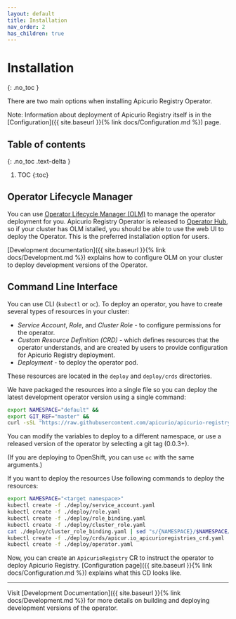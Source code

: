 ```yaml
---
layout: default
title: Installation
nav_order: 2
has_children: true
---
```


# Installation
{: .no_toc }

There are two main options when installing Apicurio Registry Operator.

Note: Information about deployment of Apicurio Registry itself is in the [Configuration]({{ site.baseurl }}{% link docs/Configuration.md %}) page. 

## Table of contents
{: .no_toc .text-delta }

1. TOC
{:toc}



## Operator Lifecycle Manager

You can use [Operator Lifecycle Manager (OLM)](https://docs.openshift.com/container-platform/latest/operators/understanding_olm/olm-understanding-olm.html) to manage the operator deployment for you. Apicurio Registry Operator is released to [Operator Hub](https://operatorhub.io/?keyword=apicurio+registry), so if your cluster has OLM istalled, you should be able to use the web UI to deploy the Operator. This is the preferred installation option for users.

[Development documentation]({{ site.baseurl }}{% link docs/Development.md %}) explains how to configure OLM on your cluster to deploy development versions of the Operator.

## Command Line Interface

You can use CLI (`kubectl` or `oc`). To deploy an operator, you have to create several types of resources in your cluster:

  - *Service Account*, *Role*, and *Cluster Role* - to configure permissions for the operator.
  - *Custom Resource Definition (CRD)* - which defines resources that the operator understands, and are created by users to provide configuration for Apicurio Registry deployment.
  - *Deployment* - to deploy the operator pod.

These resources are located in the `deploy` and `deploy/crds` directories.

We have packaged the resources into a single file so you can deploy the latest development operator version using a single command:

```bash
export NAMESPACE="default" &&
export GIT_REF="master" &&
curl -sSL "https://raw.githubusercontent.com/apicurio/apicurio-registry-operator/$GIT_REF/docs/install/install.yaml" | sed "s/{NAMESPACE}/$NAMESPACE/g" | kubectl apply -f -
```

You can modify the variables to deploy to a different namespace, or use a released version of the operator by selecting a git tag (0.0.3+).

(If you are deploying to OpenShift, you can use `oc` with the same arguments.)

If you want to deploy the resources
Use following commands to deploy the resources:

```bash
export NAMESPACE="<target namespace>"
kubectl create -f ./deploy/service_account.yaml
kubectl create -f ./deploy/role.yaml
kubectl create -f ./deploy/role_binding.yaml
kubectl create -f ./deploy/cluster_role.yaml
cat ./deploy/cluster_role_binding.yaml | sed "s/{NAMESPACE}/$NAMESPACE/g" | kubectl apply -f -
kubectl create -f ./deploy/crds/apicur.io_apicurioregistries_crd.yaml
kubectl create -f ./deploy/operator.yaml
```

Now, you can create an `ApicurioRegistry` CR to instruct the operator to deploy Apicurio Registry. [Configuration page]({{ site.baseurl }}{% link docs/Configuration.md %}) explains what this CD looks like.

---

Visit [Development Documentation]({{ site.baseurl }}{% link docs/Development.md %}) for more details on building and deploying development versions of the operator.

<!---

TODO

operator-sdk run --local

-->



